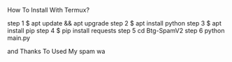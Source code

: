 How To Install With Termux?

step 1
$ apt update && apt upgrade
step 2
$ apt install python
step 3 
$ apt install pip
step 4
$ pip install requests
step 5
cd Btg-SpamV2
step 6
python main.py

and Thanks To Used My spam wa
